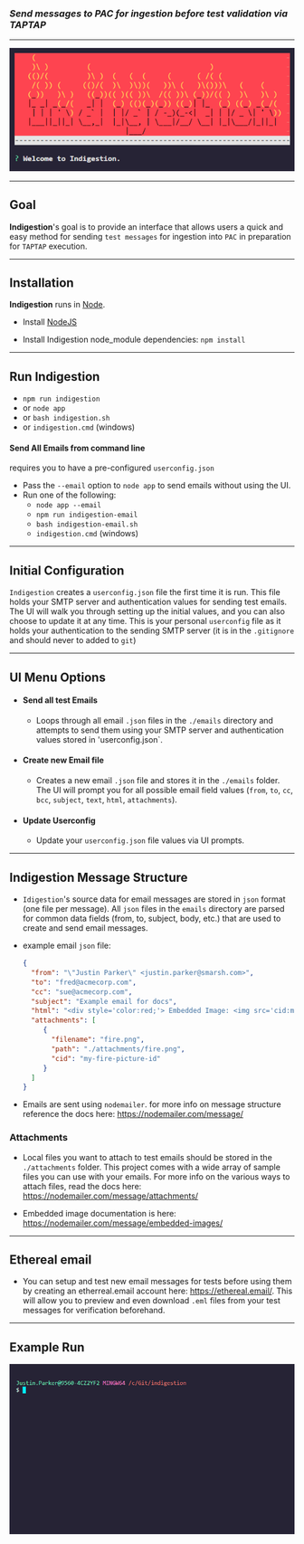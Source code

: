 ### ***Send messages to PAC for ingestion before test validation via TAPTAP***

---

![Indigestion](./docs/indigestion.png)

---

## Goal
**Indigestion**'s goal is to provide an interface that allows users a quick and easy method for sending `test messages` for ingestion into `PAC` in preparation for `TAPTAP` execution.

---

## Installation
**Indigestion** runs in [Node](https://nodejs.org).

* Install [NodeJS](https://nodejs.org)

* Install Indigestion node_module dependencies:
  `npm install`

---

## Run Indigestion
* `npm run indigestion`
* or `node app`
* or `bash indigestion.sh`
* or `indigestion.cmd` (windows)

#### Send All Emails from command line
requires you to have a pre-configured `userconfig.json`
- Pass the `--email` option to `node app` to send emails without using the UI.
- Run one of the following:  
  - `node app --email`
  - `npm run indigestion-email`
  - `bash indigestion-email.sh`
  - `indigestion.cmd` (windows)

---

## Initial Configuration

`Indigestion` creates a `userconfig.json` file the first time it is run.  This file holds your SMTP server and authentication values for sending test emails.  The UI will walk you through setting up the initial values, and you can also choose to update it at any time.  This is your personal `userconfig` file as it holds your authentication to the sending SMTP server (it is in the `.gitignore` and should never to added to `git`)

---

## UI Menu Options

* #### Send all test Emails
  * Loops through all email `.json` files in the `./emails` directory and attempts to send them using your SMTP server and authentication values stored in 'userconfig.json`.

* #### Create new Email file
  * Creates a new email `.json` file and stores it in the `./emails` folder.  The UI will prompt you for all possible email field values (`from`, `to`, `cc`, `bcc`, `subject`, `text`, `html`, `attachments`).

* #### Update Userconfig
  * Update your `userconfig.json` file values via UI prompts.

---

## Indigestion Message Structure

* `Idigestion`'s source data for email messages are stored in `json` format (one file per message).  All `json` files in the `emails` directory are parsed for common data fields (from, to, subject, body, etc.) that are used to create and send email messages.

* example email `json` file:  
  ```json
  {
    "from": "\"Justin Parker\" <justin.parker@smarsh.com>",
    "to": "fred@acmecorp.com",
    "cc": "sue@acmecorp.com",
    "subject": "Example email for docs",
    "html": "<div style='color:red;'> Embedded Image: <img src='cid:my-fire-picture-id'/> </div>",
    "attachments": [
       {
         "filename": "fire.png",
         "path": "./attachments/fire.png",
         "cid": "my-fire-picture-id"
       }
    ]
  }
  ```

* Emails are sent using `nodemailer`.  for more info on message structure reference the docs here: https://nodemailer.com/message/


### Attachments

* Local files you want to attach to test emails should be stored in the `./attachments` folder.  This project comes with a wide array of sample files you can use with your emails.  For more info on the various ways to attach files, read the docs here: https://nodemailer.com/message/attachments/

* Embedded image documentation is here: https://nodemailer.com/message/embedded-images/

---

## Ethereal email

* You can setup and test new email messages for tests before using them by creating an etherreal.email account here: https://ethereal.email/.  This will allow you to preview and even download `.eml` files from your test messages for verification beforehand.

---

## Example Run

![Indigestion](./docs/indigestion-run.gif)
